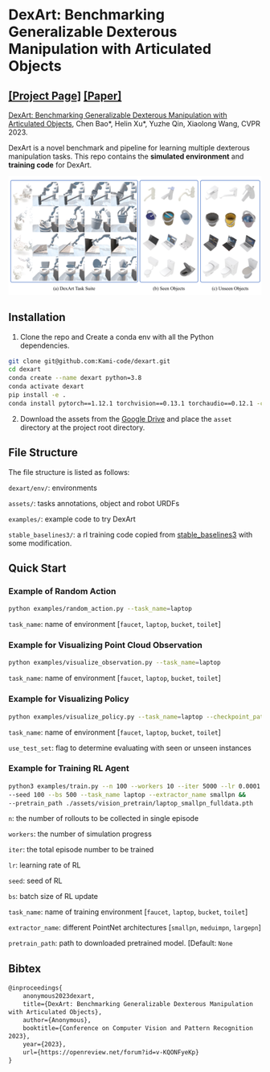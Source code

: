 # DexArt: Benchmarking Generalizable Dexterous Manipulation with Articulated Objects

[[Project Page]](https://www.chenbao.tech/dexart/) [[Paper]](https://www.chenbao.tech/dexart/static/paper/dexart.pdf)
-----

[DexArt: Benchmarking Generalizable Dexterous Manipulation with Articulated Objects](https://www.chenbao.tech/dexart/), 
Chen Bao*, Helin Xu*, Yuzhe Qin, Xiaolong Wang, CVPR 2023.


DexArt is a novel benchmark and pipeline for learning multiple dexterous manipulation tasks.
This repo contains the **simulated environment** and **training code** for DexArt.

![DexArt Teaser](docs/teaser.png)


## Installation

1. Clone the repo and Create a conda env with all the Python dependencies.

```bash
git clone git@github.com:Kami-code/dexart.git
cd dexart
conda create --name dexart python=3.8
conda activate dexart
pip install -e .
conda install pytorch==1.12.1 torchvision==0.13.1 torchaudio==0.12.1 -c pytorch
```

2. Download the assets from
the [Google Drive](https://drive.google.com/file/d/1JdReXZjMaqMO0HkZQ4YMiU2wTdGCgum1/view?usp=sharing) and place 
the `asset` directory at the project root directory.

## File Structure
The file structure is listed as follows:

`dexart/env/`: environments

`assets/`: tasks annotations, object and robot URDFs

`examples/`: example code to try DexArt

`stable_baselines3/`: a rl training code copied from [stable_baselines3](https://github.com/DLR-RM/stable-baselines3) with some modification.



## Quick Start

### Example of Random Action


```bash
python examples/random_action.py --task_name=laptop
```

`task_name`: name of environment [`faucet`, `laptop`, `bucket`, `toilet`]

### Example for Visualizing Point Cloud Observation 

```bash
python examples/visualize_observation.py --task_name=laptop
```
`task_name`: name of environment [`faucet`, `laptop`, `bucket`, `toilet`]


### Example for Visualizing Policy

```bash
python examples/visualize_policy.py --task_name=laptop --checkpoint_path assets/rl_checkpoints/laptop.zip
```

`task_name`: name of environment [`faucet`, `laptop`, `bucket`, `toilet`]

`use_test_set`: flag to determine evaluating with seen or unseen instances

### Example for Training RL Agent

```bash
python3 examples/train.py --n 100 --workers 10 --iter 5000 --lr 0.0001 &&
--seed 100 --bs 500 --task_name laptop --extractor_name smallpn &&
--pretrain_path ./assets/vision_pretrain/laptop_smallpn_fulldata.pth 
```
`n`: the number of rollouts to be collected in single episode

`workers`: the number of simulation progress

`iter`: the total episode number to be trained

`lr`: learning rate of RL

`seed`: seed of RL

`bs`: batch size of RL update

`task_name`: name of training environment [`faucet`, `laptop`, `bucket`, `toilet`]

`extractor_name`: different PointNet architectures [`smallpn`, `meduimpn`, `largepn`]

`pretrain_path`: path to downloaded pretrained model. [Default: `None`

## Bibtex

```
@inproceedings{
    anonymous2023dexart,
    title={DexArt: Benchmarking Generalizable Dexterous Manipulation with Articulated Objects},
    author={Anonymous},
    booktitle={Conference on Computer Vision and Pattern Recognition 2023},
    year={2023},
    url={https://openreview.net/forum?id=v-KQONFyeKp}
}
```